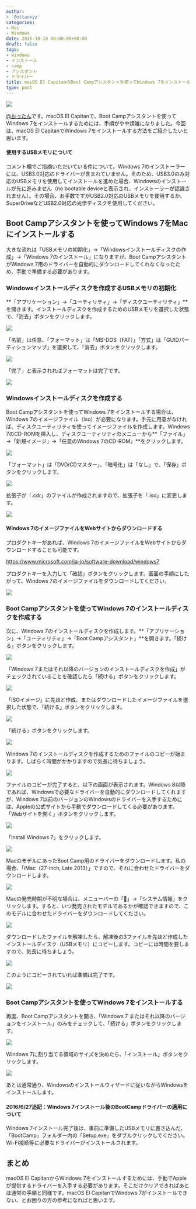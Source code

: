 ```yaml
---
author:
- '@ottanxyz'
categories:
- Mac
- Windows
date: 2015-10-10 00:00:00+00:00
draft: false
tags:
- windows
- インストール
- camp
- アシスタント
- ドライバー
title: macOS El CapitanのBoot Campアシスタントを使ってWindows 7をインストールする方法
type: post
---
```


![](151009-56184910257ed.jpg)






[@おったん](https://twitter.com/ottanxyz)です。macOS El Capitanで、Boot Campアシスタントを使ってWindows 7をインストールするためには、手順がやや煩雑になりました。今回は、macOS El CapitanでWindows 7をインストールする方法をご紹介したいと思います。








#### 使用するUSBメモリについて




コメント欄でご指摘いただいている件について。Windows 7のインストーラーには、USB3.0対応のドライバーが含まれていません。そのため、USB3.0のみ対応のUSBメモリを使用してインストールを進めた場合、Windowsのインストールが先に進みません（no bootable deviceと表示され、インストーラーが認識されません）。その場合、お手数ですがUSB2.0対応のUSBメモリを使用するか、SuperDriveなどUSB2.0対応の光学ディスクを使用してください。








## Boot Campアシスタントを使ってWindows 7をMacにインストールする





大きな流れは「USBメモリの初期化」→「Windowsインストールディスクの作成」→「Windows 7のインストール」になりますが、Boot CampアシスタントがWindows 7用のドライバーを自動的にダウンロードしてくれなくなったため、手動で準備する必要があります。





### Windowsインストールディスクを作成するUSBメモリの初期化





**「アプリケーション」→「ユーティリティ」→「ディスクユーティリティ」**を開きます。インストールディスクを作成するためのUSBメモリを選択した状態で、「消去」ボタンをクリックします。





![](151009-561849114e449.png)






「名前」は任意、「フォーマット」は「MS-DOS（FAT）」「方式」は「GUIDパーティションマップ」を選択して、「消去」ボタンをクリックします。





![](151009-56184913453e5.png)






「完了」と表示されればフォーマットは完了です。





![](151009-561849158768f.png)






### Windowsインストールディスクを作成する





Boot Campアシスタントを使ってWindows 7をインストールする場合は、Windows 7のイメージファイル（iso）が必要になります。手元に用意がなければ、ディスクユーティリティを使ってイメージファイルを作成します。Windows 7のCD-ROMを挿入し、ディスクユーティリティのメニューから**「ファイル」→「新規イメージ」→「任意のWindows 7のCD-ROM」**をクリックします。





![](151009-561849183fe29.png)






「フォーマット」は「DVD/CDマスター」、「暗号化」は「なし」で、「保存」ボタンをクリックします。





![](151009-5618491ac89c9.png)






拡張子が「.cdr」のファイルが作成されますので、拡張子を「.iso」に変更します。





![](151009-5618491cb4d7f.png)






#### Windows 7のイメージファイルをWebサイトからダウンロードする





プロダクトキーがあれば、Windows 7のイメージファイルをWebサイトからダウンロードすることも可能です。



https://www.microsoft.com/ja-jp/software-download/windows7


プロダクトキーを入力して「確認」ボタンをクリックします。画面の手順にしたがって、Windows 7のイメージファイルをダウンロードしてください。





![](151009-561849c60d280.png)






### Boot Campアシスタントを使ってWindows 7のインストールディスクを作成する





次に、Windows 7のインストールディスクを作成します。**「アプリケーション」→「ユーティリティ」→「Boot Campアシスタント」**を開きます。「続ける」ボタンをクリックします。





![](151009-5618491e89e1b.png)






「Windows 7またはそれ以降のバージョンのインストールディスクを作成」がチェックされていることを確認したら「続ける」ボタンをクリックします。






![](151009-56184921156ea.png)






「ISOイメージ」に先ほど作成、またはダウンロードしたイメージファイルを選択した状態で、「続ける」ボタンをクリックします。





![](151009-561849238c182.png)






「続ける」ボタンをクリックします。





![](151009-56184925df990.png)






Windows 7のインストールディスクを作成するためのファイルのコピーが始まります。しばらく時間がかかりますので気長に待ちましょう。





![](151009-56184927db359.png)






ファイルのコピーが完了すると、以下の画面が表示されます。Windows 8以降であれば、Windowsで必要なドライバーを自動的にダウンロードしてくれますが、Windows 7以前のバージョンのWindowsのドライバーを入手するためには、Appleの公式サイトから手動でダウンロードしてくる必要があります。「Webサイトを開く」ボタンをクリックします。





![](151009-5618512a752b1.png)






「Install Windows 7」をクリックします。





![](151009-5618512cae0f5.png)






MacのモデルにあったBoot Camp用のドライバーをダウンロードします。私の場合、「iMac（27-inch, Late 2013）」ですので、それに合わせたドライバーをダウンロードします。





![](151009-5618512f06192.png)






Macの発売時期が不明な場合は、メニューバーの「」→「システム情報」をクリックします。すると、いつ発売されたモデルであるかが確認できますので、このモデルに合わせたドライバーをダウンロードしてください。





![](151009-561853405f245-1.png)






ダウンロードしたファイルを解凍したら、解凍後の3ファイルを先ほど作成したインストールディスク（USBメモリ）にコピーします。コピーには時間を要しますので、気長に待ちましょう。





![](151009-56185131bdb35-1.png)






このようにコピーされていれば準備は完了です。





![](151010-56185d22bcec8-1.png)






### Boot Campアシスタントを使ってWindows 7をインストールする





再度、Boot Campアシスタントを開き、「Windows 7 またはそれ以降のバージョンをインストール」のみをチェックして、「続ける」ボタンをクリックします。





![](151009-561853ff4ee31-1.png)






Windows 7に割り当てる領域のサイズを決めたら、「インストール」ボタンをクリックします。





![](151009-56185401dcbdc-1.png)






あとは通常通り、Windowsのインストールウィザードに従いながらWindowsをインストールします。








#### 2016/6/27追記：Windows 7インストール後のBootCampドライバーの適用について




Windows 7インストール完了後は、事前に準備したUSBメモリに書き込んだ、「BootCamp」フォルダー内の「Setup.exe」をダブルクリックしてください。Wi-Fi接続等に必要なドライバーがインストールされます。








## まとめ





macOS El CapitanからWindows 7をインストールするためには、手動でAppleが提供するドライバーを入手する必要があります。そこだけクリアできればあとは通常の手順と同様です。macOS El CapitanでWindows 7がインストールできない、とお困りの方の参考になればと思います。